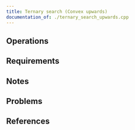 ```yaml
---
title: Ternary search (Convex upwards)
documentation_of: ./ternary_search_upwards.cpp
---
```


## Operations

## Requirements

## Notes

## Problems

## References
